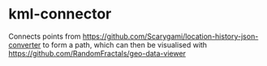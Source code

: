 # kml-connector
Connects points from https://github.com/Scarygami/location-history-json-converter to form a path, which can then be visualised with https://github.com/RandomFractals/geo-data-viewer
